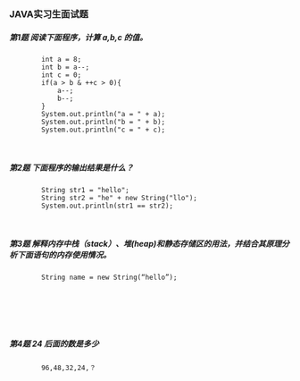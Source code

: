 ### JAVA实习生面试题

##### 第1题 阅读下面程序，计算 a,b,c 的值。
```
        int a = 8;
        int b = a--;
        int c = 0;
        if(a > b & ++c > 0){
            a--;
            b--;
        }
        System.out.println("a = " + a);
        System.out.println("b = " + b);
        System.out.println("c = " + c);
```
<br>

##### 第2题 下面程序的输出结果是什么？
```
        String str1 = "hello";
        String str2 = "he" + new String("llo");
        System.out.println(str1 == str2);  
```
<br>

##### 第3题 解释内存中栈（stack）、堆(heap)和静态存储区的用法，并结合其原理分析下面语句的内存使用情况。
```
        String name = new String(“hello”);
```
<br>
<br>
<br>
<br>

##### 第4题  24 后面的数是多少 
```
        96,48,32,24,？
```


